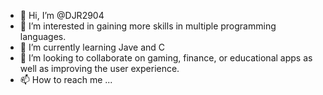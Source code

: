 - 👋 Hi, I’m @DJR2904
- 👀 I’m interested in gaining more skills in multiple programming languages.
- 🌱 I’m currently learning Jave and C
- 💞️ I’m looking to collaborate on gaming, finance, or educational apps as well as improving the user experience.
- 📫 How to reach me ...

<!---
DJR2904/DJR2904 is a ✨ special ✨ repository because its `README.md` (this file) appears on your GitHub profile.
You can click the Preview link to take a look at your changes.
--->
